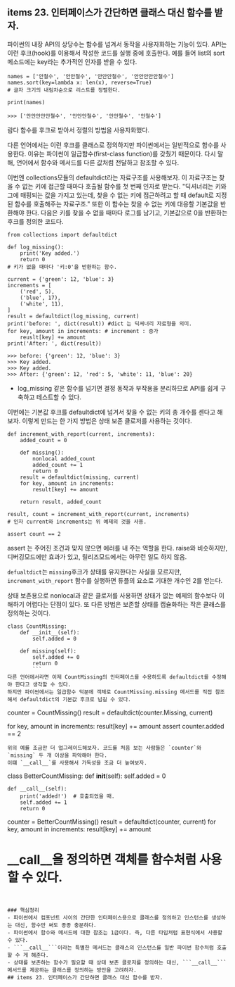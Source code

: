 
## items 23. 인터페이스가 간단하면 클래스 대신 함수를 받자.

파이썬의 내장 API의 상당수는 함수를 넘겨서 동작을 사용자화하는 기능이 있다.
API는 이런 후크(hook)를 이용해서 작성한 코드를 실행 중에 호출한다.
예를 들어 list의 sort 메소드에는 key라는 추가적인 인자를 받을 수 있다.

```
names = ['안철수', '안안철수', '안안안철수', '안안안안안철수']
names.sort(key=lambda x: len(x), reverse=True)
# 글자 크기의 내림차순으로 리스트를 정렬한다.

print(names)

>>> ['안안안안안철수', '안안안철수', '안안철수', '안철수']
```
람다 함수를 후크로 받아서 정렬의 방법을 사용자화했다.


다른 언어에서는 이런 후크를 클래스로 정의하지만 파이썬에서는 일반적으로 함수를 사용한다.
이유는 파이썬이 일급함수(first-class function)를 갖췄기 때문이다.
다시 말해, 언어에서 함수와 메서드를 다른 값처럼 전달하고 참조할 수 있다.




이번엔 collections모듈의 defaultdict라는 자료구조를 사용해보자. 이 자료구조는 찾을 수 없는 키에 접근할 때마다 호출될 함수를 첫 번째 인자로 받는다.
"딕셔너리는 키와 그에 매핑되는 값을 가지고 있는데, 찾을 수 없는 키에 접근하려고 할 때
default로 지정된 함수를 호출해주는 자료구조."
또한 이 함수는 찾을 수 없는 키에 대응할 기본값을 반환해야 한다.
다음은 키를 찾을 수 없을 때마다 로그를 남기고, 기본값으로 0을 반환하는 후크를 정의한 코드다.
```
from collections import defaultdict

def log_missing():
    print('Key added.')
    return 0
# 키가 없을 때마다 '키:0'을 반환하는 함수.

current = {'green': 12, 'blue': 3}
increments = [
    ('red', 5),
    ('blue', 17),
    ('white', 11),
]
result = defaultdict(log_missing, current)
print('before: ', dict(result)) #dict 는 딕셔너리 자료형을 의미.
for key, amount in increments: # increment : 증가
    reuslt[key] += amount
print('After: ', dict(result))

>>> before: {'green': 12, 'blue': 3}
>>> Key added.
>>> Key added.
>>> After: {'green': 12, 'red': 5, 'white': 11, 'blue': 20}
```
- log_missing 같은 함수를 넘기면 결정 동작과 부작용을 분리하므로 API를 쉽게 구축하고 테스트할 수 있다.



이번에는 기본값 후크를 defaultdict에 넘겨서 찾을 수 없는 키의 총 개수를 센다고 해보자.
이렇게 만드는 한 가지 방법은 상태 보존 클로저를 사용하는 것이다.
```
def increment_with_report(current, increments):
    added_count = 0

    def missing():
        nonlocal added_count
        added_count += 1
        return 0
    result = defaultdict(missing, current)
    for key, amount in increments:
        result[key] += amount

    return result, added_count

result, count = increment_with_report(current, increments)
# 인자 current와 increments는 위 예제의 것을 사용.

assert count == 2
```

 assert 는 주어진 조건과 맞지 않으면 에러를 내 주는 역할을 한다.
 raise와 비슷하지만, 디버깅모드에만 효과가 있고, 릴리즈모드에서는
 아무런 일도 하지 않음.


`defualtdict`는 `missing`후크가 상태를 유지한다는 사실을 모르지만, `increment_with_report` 함수를 실행하면 튜플의 요소로 기대한 개수인 2를 얻는다.

상태 보존용으로 nonlocal과 같은 클로저를 사용하면 상태가 없는 예제의 함수보다 이해하기 어렵다는 단점이 있다.
또 다른 방법은 보존할 상태를 캡슐화하는 작은 클래스를 정의하는 것이다.
```
class CountMissing:
    def __init__(self):
        self.added = 0

    def missing(self):
        self.added += 0
        return 0
        ```
다른 언어에서라면 이제 CountMissing의 인터페이스를 수용하도록 defaultdict를 수정해야 한다고 생각할 수 있다.
하지만 파이썬에서는 일급함수 덕분에 객체로 CountMissing.missing 메서드를 직접 참조해서 defaultdict의 기본값 후크로 넘길 수 있다.
```
counter = CountMissing()
result = defaultdict(counter.Missing, current)

for key, amount in increments:
    result[key] += amount
assert counter.added == 2
```
위의 예를 조금만 더 업그레이드해보자. 코드를 처음 보는 사람들은 `counter`와 `missing` 두 개 이상을 파악해야 한다.
이떄 `__call__`를 사용해서 가독성을 조금 더 높여보자.
```
class BetterCountMissing:
    def __init__(self):
        self.added = 0


    def __call__(self):
        print('added!')  # 호출되었을 때.
        self.added += 1
        return 0

counter = BetterCountMissing()
result = defaultdict(counter, current)
for key, amount in increments:
    result[key] += amount

# __call__을 정의하면 객체를 함수처럼 사용할 수 있다.
```


### 핵심정리
- 파이썬에서 컴포넌트 사이의 간단한 인터페이스용으로 클래스를 정의하고 인스턴스를 생성하는 대신, 함수만 써도 종종 충분하다.  
- 파이썬에서 함수와 메서드에 대한 참조는 1급이다. 즉, 다른 타입처럼 표현식에서 사용할 수 있다.  
- ```__call__```이라는 특별한 메서드는 클래스의 인스턴스를 일반 파이썬 함수처럼 호출할 수 게 해준다.  
- 상태를 보존하는 함수가 필요할 때 상태 보존 클로저를 정의하는 대신, ```__call__```메서드를 제공하는 클래스를 정의하는 방안을 고려하자.
## items 23. 인터페이스가 간단하면 클래스 대신 함수를 받자.
